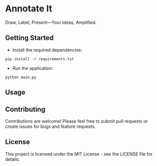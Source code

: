 # Annotate It

Draw, Label, Present—Your Ideas, Amplified.

## Getting Started

* Install the required dependencies:

```shell
pip install -r requirements.txt
```

* Run the application:

```shell
python main.py
```

## Usage


## Contributing

Contributions are welcome! Please feel free to submit pull requests or create issues for bugs and
feature requests.

## License

This project is licensed under the MIT License - see the LICENSE file for details.
